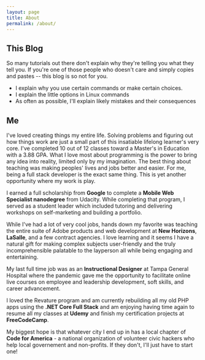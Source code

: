 ```yaml
---
layout: page
title: About
permalink: /about/
---
```

## This Blog

So many tutorials out there don't explain why they're telling you what they tell you. If you're one of those people who doesn't care and simply copies and pastes -- this blog is so not for you.

* I explain why you use certain commands or make certain choices. 
* I explain the little options in Linux commands
* As often as possible, I'll explain likely mistakes and their consequences

## Me

I've loved creating things my entire life. Solving problems and figuring out how things work are just a small part of this insatiable lifelong learner's very core. I've completed 10 out of 12 classes toward a Master's in Education with a 3.88 GPA. What I love most about programming is the power to bring any idea into reality, limited only by my imagination. The best thing about teaching was making peoples' lives and jobs better and easier. For me, being a full stack developer is the exact same thing. This is yet another opportunity where my work is play. 

I earned a full scholarship from **Google** to complete a **Mobile Web Specialist nanodegree** from Udacity. While completing that program, I served as a student leader which included tutoring and delivering workshops on self-marketing and building a portfolio.

While I've had a lot of very cool jobs, hands down my favorite was teaching the entire suite of Adobe products and web development at **New Horizons**, **LaSalle**, and a few contract agencies. I love learning and it seems I have a natural gift for making complex subjects user-friendly and the truly incomprehensible palatable to the layperson all while being engaging and entertaining. 

My last full time job was as an **Instructional Designer** at Tampa General Hospital where the pandemic gave me the opportunity to facilitate online live courses on employee and leadership development, soft skills, and career advancement.

I loved the Revature program and am currently rebuilding all my old PHP apps using the **.NET Core Full Stack** and am enjoying having time again to resume all my classes at **Udemy** and finish my certification projects at **FreeCodeCamp**. 

My biggest hope is that whatever city I end up in has a local chapter of **Code for America** - a national organization of volunteer civic hackers who help local governement and non-profits. If they don't, I'll just have to start one! 